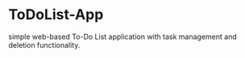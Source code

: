# ToDoList-App
 simple web-based To-Do List application with task management and deletion functionality.
